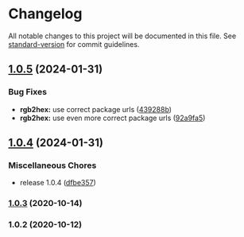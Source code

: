 # Changelog

All notable changes to this project will be documented in this file. See [standard-version](https://github.com/conventional-changelog/standard-version) for commit guidelines.

## [1.0.5](https://github.com/TomKopp/CssColor/compare/@csscolor/rgb2hex@1.0.4...@csscolor/rgb2hex@1.0.5) (2024-01-31)


### Bug Fixes

* **rgb2hex:** use correct package urls ([439288b](https://github.com/TomKopp/CssColor/commit/439288b50f11b970bbdd003b18e17b04aee25dab))
* **rgb2hex:** use even more correct package urls ([92a9fa5](https://github.com/TomKopp/CssColor/commit/92a9fa5879f85f4305da8e31dbbe4c15f024c810))

## [1.0.4](https://github.com/TomKopp/CssColor/compare/@csscolor/rgb2hex@1.0.3...@csscolor/rgb2hex@1.0.4) (2024-01-31)


### Miscellaneous Chores

* release 1.0.4 ([dfbe357](https://github.com/TomKopp/CssColor/commit/dfbe3574ca963568a6f9fc4af791b7b33f76df13))

### [1.0.3](https://github.com/witzbould/CssColor/compare/@csscolor/rgb2hex@1.0.2...@csscolor/rgb2hex@1.0.3) (2020-10-14)

### 1.0.2 (2020-10-12)
